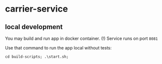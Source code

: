# carrier-service

## local development
You may build and run app in docker container.
(!) Service runs on port `8081`

Use that command to run the app local without tests:
```shell
cd build-scripts; .\start.sh;
```
